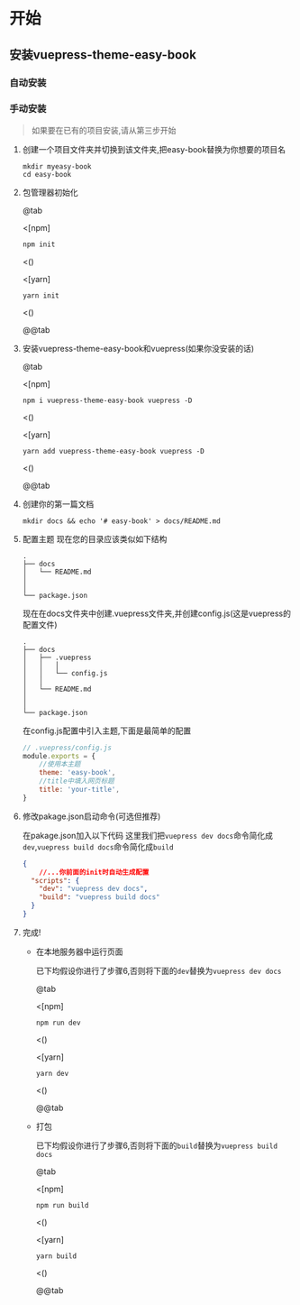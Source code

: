 # 开始
## 安装vuepress-theme-easy-book
### 自动安装
### 手动安装
> 如果要在已有的项目安装,请从第三步开始
1. 创建一个项目文件夹并切换到该文件夹,把easy-book替换为你想要的项目名
    ```
    mkdir myeasy-book
    cd easy-book
    ```
2. 包管理器初始化


    @tab

    <[npm]

    ```sh
    npm init
    ```

    <()

    <[yarn]

    ```
    yarn init 
    ```
    <()

    @@tab

3. 安装vuepress-theme-easy-book和vuepress(如果你没安装的话)
   

    @tab

    <[npm]

    ```
    npm i vuepress-theme-easy-book vuepress -D
    ```

    <()

    <[yarn]

    ```
    yarn add vuepress-theme-easy-book vuepress -D
    ```

    <()

    @@tab




4. 创建你的第一篇文档
    ```
    mkdir docs && echo '# easy-book' > docs/README.md
    ```
5. 配置主题
    现在您的目录应该类似如下结构
     ```
    .
    ├── docs
    │   └── README.md
    │   
    │ 
    └── package.json
    ```
    现在在docs文件夹中创建.vuepress文件夹,并创建config.js(这是vuepress的配置文件)
    ```
    .
    ├── docs
    │   ├── .vuepress 
    │   │   │
    │   │   └── config.js
    │   │ 
    │   └── README.md
    │   
    │ 
    └── package.json
    ```
    在config.js配置中引入主题,下面是最简单的配置
    ```js
    // .vuepress/config.js
    module.exports = {
        //使用本主题
        theme: 'easy-book',
        //title中填入网页标题
        title: 'your-title',
    }
    ```
6. 修改pakage.json启动命令(可选但推荐)
   
   在pakage.json加入以下代码
   这里我们把`vuepress dev docs`命令简化成`dev`,`vuepress build docs`命令简化成`build`
   
    ```json
    {
        //...你前面的init时自动生成配置
      "scripts": {
        "dev": "vuepress dev docs",
        "build": "vuepress build docs"
      }
    }
    ```

7. 完成!
   - 在本地服务器中运行页面

        已下均假设你进行了步骤6,否则将下面的`dev`替换为`vuepress dev docs`

        @tab

        <[npm]

        ```
        npm run dev
        ```

        <()

        <[yarn]

        ```
        yarn dev
        ```
        <()

        @@tab
       
   - 打包

        已下均假设你进行了步骤6,否则将下面的`build`替换为`vuepress build docs`

        @tab

        <[npm]

        ```
        npm run build
        ```

        <()

        <[yarn]

        ```
        yarn build
        ```
        <()

        @@tab
